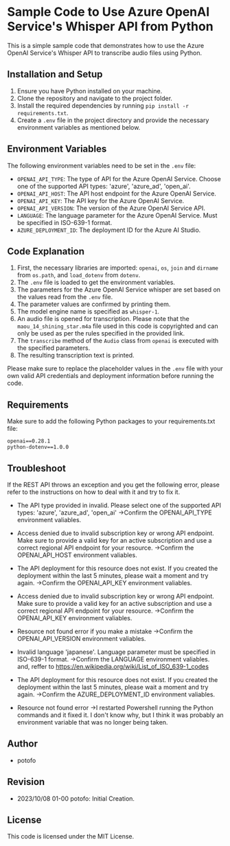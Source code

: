 # Sample Code to Use Azure OpenAI Service's Whisper API from Python

This is a simple sample code that demonstrates how to use the Azure OpenAI Service's Whisper API to transcribe audio files using Python.

## Installation and Setup
1. Ensure you have Python installed on your machine.
2. Clone the repository and navigate to the project folder.
3. Install the required dependencies by running `pip install -r requirements.txt`.
4. Create a `.env` file in the project directory and provide the necessary environment variables as mentioned below.

## Environment Variables
The following environment variables need to be set in the `.env` file:

- `OPENAI_API_TYPE`: The type of API for the Azure OpenAI Service. Choose one of the supported API types: 'azure', 'azure_ad', 'open_ai'.
- `OPENAI_API_HOST`: The API host endpoint for the Azure OpenAI Service.
- `OPENAI_API_KEY`: The API key for the Azure OpenAI Service.
- `OPENAI_API_VERSION`: The version of the Azure OpenAI Service API.
- `LANGUAGE`: The language parameter for the Azure OpenAI Service. Must be specified in ISO-639-1 format.
- `AZURE_DEPLOYMENT_ID`: The deployment ID for the Azure AI Studio.

## Code Explanation
1. First, the necessary libraries are imported: `openai`, `os`, `join` and `dirname` from `os.path`, and `load_dotenv` from `dotenv`.
2. The `.env` file is loaded to get the environment variables.
3. The parameters for the Azure OpenAI Service whisper are set based on the values read from the `.env` file.
4. The parameter values are confirmed by printing them.
5. The model engine name is specified as `whisper-1`.
6. An audio file is opened for transcription. Please note that the `maou_14_shining_star.m4a` file used in this code is copyrighted and can only be used as per the rules specified in the provided link.
7. The `transcribe` method of the `Audio` class from `openai` is executed with the specified parameters.
8. The resulting transcription text is printed.

Please make sure to replace the placeholder values in the `.env` file with your own valid API credentials and deployment information before running the code.

## Requirements
Make sure to add the following Python packages to your requirements.txt file:
```
openai==0.28.1
python-dotenv==1.0.0
```

## Troubleshoot
If the REST API throws an exception and you get the following error, please refer to the instructions on how to deal with it and try to fix it.

- The API type provided in invalid. Please select one of the supported API types: 'azure', 'azure_ad', 'open_ai'
->Confirm the OPENAI_API_TYPE environment valiables.

- Access denied due to invalid subscription key or wrong API endpoint. Make sure to provide a valid key for an active subscription and use a correct regional API endpoint for your resource. 
 ->Confirm the OPENAI_API_HOST environment valiables.

- The API deployment for this resource does not exist. If you created the deployment within the last 5 minutes, please wait a moment and try again.
->Confirm the OPENAI_API_KEY environment valiables.

- Access denied due to invalid subscription key or wrong API endpoint. Make sure to provide a valid key for an active subscription and use a correct regional API endpoint for your resource.
->Confirm the OPENAI_API_KEY environment valiables.

- Resource not found error if you make a mistake
->Confirm the OPENAI_API_VERSION environment valiables.

- Invalid language 'japanese'. Language parameter must be specified in ISO-639-1 format.
->Confirm the LANGUAGE environment valiables.
  and, reffer to https://en.wikipedia.org/wiki/List_of_ISO_639-1_codes

- The API deployment for this resource does not exist. If you created the deployment within the last 5 minutes, please wait a moment and try again.
->Confirm the AZURE_DEPLOYMENT_ID environment valiables.

- Resource not found error
->I restarted Powershell running the Python commands and it fixed it. I don't know why, but I think it was probably an environment variable that was no longer being taken.

## Author
- potofo

## Revision
- 2023/10/08 01-00 potofo: Initial Creation.

## License
This code is licensed under the MIT License.
